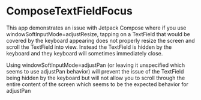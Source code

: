 # ComposeTextFieldFocus

This app demonstrates an issue with Jetpack Compose where if you use windowSoftInputMode=adjustResize, tapping on a TextField that would be covered by the keyboard appearing does not properly resize the screen and scroll the TextField into view. Instead the TextField is hidden by the keyboard and they keyboard will sometimes immediately close.

Using windowSoftInputMode=adjustPan (or leaving it unspecified which seems to use adjustPan behavior) will prevent the issue of the TextField being hidden by the keyboard but will not allow you to scroll through the entire content of the screen which seems to be the expected behavior for adjustPan
